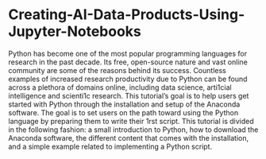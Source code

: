 # Creating-AI-Data-Products-Using-Jupyter-Notebooks
Python has become one of the most popular programming languages for research in the past decade. Its free, open-source nature and vast online community are some of the reasons behind its success. Countless examples of increased research productivity due to Python can be found across a plethora of domains online, including data science, arti1cial intelligence and scienti1c research. This tutorial’s goal is to help users get started with Python through the installation and setup of the Anaconda software. The goal is to set users on the path toward using the Python language by preparing them to write their 1rst script. This tutorial is divided in the following fashion: a small introduction to Python, how to download the Anaconda software, the different content that comes with the installation, and a simple example related to implementing a Python script.
